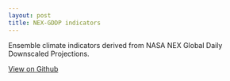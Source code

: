 ```yaml
---
layout: post
title: NEX-GDDP indicators
---
```


Ensemble climate indicators derived from NASA NEX Global Daily Downscaled Projections. 

[View on Github](https://github.com/fgassert/process-gddp)
